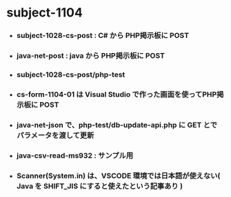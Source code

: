 # subject-1104

- ### subject-1028-cs-post : C# から PHP掲示板に POST 

- ### java-net-post : java から PHP掲示板に POST

- ### subject-1028-cs-post/php-test

- ### cs-form-1104-01 は Visual Studio で作った画面を使ってPHP掲示板に POST

- ### java-net-json で、php-test/db-update-api.php に GET とでパラメータを渡して更新

- ### java-csv-read-ms932 : サンプル用

- ### Scanner(System.in) は、VSCODE 環境では日本語が使えない( Java を SHIFT_JIS にすると使えたという記事あり )

